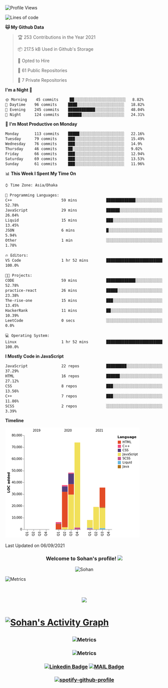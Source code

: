 

<!--START_SECTION:waka-->
![Profile Views](http://img.shields.io/badge/Profile%20Views-1-blue)

![Lines of code](https://img.shields.io/badge/From%20Hello%20World%20I%27ve%20Written-228462%20lines%20of%20code-blue)

**🐱 My Github Data** 

> 🏆 253 Contributions in the Year 2021
 > 
> 📦 217.5 kB Used in Github's Storage 
 > 
> 💼 Opted to Hire
 > 
> 📜 61 Public Repositories 
 > 
> 🔑 7 Private Repositories  
 > 
**I'm a Night 🦉** 

```text
🌞 Morning    45 commits     ██░░░░░░░░░░░░░░░░░░░░░░░   8.82% 
🌆 Daytime    96 commits     ████░░░░░░░░░░░░░░░░░░░░░   18.82% 
🌃 Evening    245 commits    ████████████░░░░░░░░░░░░░   48.04% 
🌙 Night      124 commits    ██████░░░░░░░░░░░░░░░░░░░   24.31%

```
📅 **I'm Most Productive on Monday** 

```text
Monday       113 commits    █████░░░░░░░░░░░░░░░░░░░░   22.16% 
Tuesday      79 commits     ███░░░░░░░░░░░░░░░░░░░░░░   15.49% 
Wednesday    76 commits     ███░░░░░░░░░░░░░░░░░░░░░░   14.9% 
Thursday     46 commits     ██░░░░░░░░░░░░░░░░░░░░░░░   9.02% 
Friday       66 commits     ███░░░░░░░░░░░░░░░░░░░░░░   12.94% 
Saturday     69 commits     ███░░░░░░░░░░░░░░░░░░░░░░   13.53% 
Sunday       61 commits     ███░░░░░░░░░░░░░░░░░░░░░░   11.96%

```


📊 **This Week I Spent My Time On** 

```text
⌚︎ Time Zone: Asia/Dhaka

💬 Programming Languages: 
C++                      59 mins             █████████████░░░░░░░░░░░░   52.78% 
JavaScript               29 mins             ██████░░░░░░░░░░░░░░░░░░░   26.04% 
Liquid                   15 mins             ███░░░░░░░░░░░░░░░░░░░░░░   13.45% 
JSON                     6 mins              █░░░░░░░░░░░░░░░░░░░░░░░░   5.94% 
Other                    1 min               ░░░░░░░░░░░░░░░░░░░░░░░░░   1.78%

🔥 Editors: 
VS Code                  1 hr 52 mins        █████████████████████████   100.0%

🐱‍💻 Projects: 
CODE                     59 mins             █████████████░░░░░░░░░░░░   52.78% 
practice-react           26 mins             █████░░░░░░░░░░░░░░░░░░░░   23.38% 
The-rise-one             15 mins             ███░░░░░░░░░░░░░░░░░░░░░░   13.45% 
HackerRank               11 mins             ██░░░░░░░░░░░░░░░░░░░░░░░   10.39% 
LeetCode                 0 secs              ░░░░░░░░░░░░░░░░░░░░░░░░░   0.0%

💻 Operating System: 
Linux                    1 hr 52 mins        █████████████████████████   100.0%

```

**I Mostly Code in JavaScript** 

```text
JavaScript               22 repos            █████████░░░░░░░░░░░░░░░░   37.29% 
HTML                     16 repos            ██████░░░░░░░░░░░░░░░░░░░   27.12% 
CSS                      8 repos             ███░░░░░░░░░░░░░░░░░░░░░░   13.56% 
C++                      7 repos             ███░░░░░░░░░░░░░░░░░░░░░░   11.86% 
SCSS                     2 repos             ░░░░░░░░░░░░░░░░░░░░░░░░░   3.39%

```


**Timeline**

![Chart not found](https://raw.githubusercontent.com/SohanR/SohanR/master/charts/bar_graph.png) 


 Last Updated on 06/09/2021
<!--END_SECTION:waka-->


<!--START_SECTION:activity-->

<!--END_SECTION:activity-->

<h3 align="center">
  Welcome to Sohan's profile!
  <img src="https://media.giphy.com/media/hvRJCLFzcasrR4ia7z/giphy.gif" width="28">
  
</h3>

<p align="center"> <img src="https://komarev.com/ghpvc/?username=sohanr" alt="Sohan" /> 

 ![Metrics](https://metrics.lecoq.io/sohanr?template=classic&base.header=0&base.activity=0&base.community=0&base.repositories=0&base.metadata=0&notable=1&notable.repositories=false&config.timezone=Asia%2FDhaka)
  
</p>



<h1 align="center">

 <img src="https://github-readme-streak-stats.herokuapp.com?user=sohanr&theme=radical&hide_border=true" />

<h1>  
 
 <a href="https://github.com/ashutosh00710/github-readme-activity-graph"><img alt="Sohan's Activity Graph" src="https://activity-graph.herokuapp.com/graph?username=sohanr&bg_color=1F222E&color=F8D866&line=F85D7F&point=FFFFFF&hide_border=true" /></a>

<h3 align="center">
  
![Metrics](https://metrics.lecoq.io/sohanr?template=classic&base.header=0&base.activity=0&base.community=0&base.repositories=0&base.metadata=0&languages=1&languages.ignored=html%2Ccss&languages.limit=8&languages.sections=most-used&languages.colors=github&languages.threshold=0%25&languages.indepth=false&languages.categories=markup%2C%20programming&languages.recent.categories=markup%2C%20programming&languages.recent.load=300&languages.recent.days=14&config.timezone=Asia%2FDhaka)  
  
<h3>

<h3 align="center">
  
![Metrics](https://metrics.lecoq.io/sohanr?template=classic&base.header=0&base.activity=0&base.community=0&base.repositories=0&base.metadata=0&achievements=1&achievements.threshold=C&achievements.secrets=false&achievements.display=compact&achievements.limit=0&config.timezone=Asia%2FDhaka) 
<h3>  
  
  
<h3 align="center">

[![Linkedin Badge](https://img.shields.io/badge/-MizanurRahmanSohan-blue?style=flat-square&logo=Linkedin&logoColor=white&link=https://www.linkedin.com/in/mizanurrahman/)](https://www.linkedin.com/in/mizanurrahman/) [![MAIL Badge](https://img.shields.io/badge/-sohanjs.bd@gmail.com-c14438?style=flat-square&logo=Gmail&logoColor=white&link=mailto:sohanjs.bd@gmail.com)](mailto:mizan.rahman66d@gmail.com)

</h3>

<h3 align="center">

[![spotify-github-profile](https://spotify-github-profile.vercel.app/api/view?uid=31gc6dqehmxwphqvk5gwufpxasl4&cover_image=true&theme=default)](https://github.com/kittinan/spotify-github-profile)

</h3>

